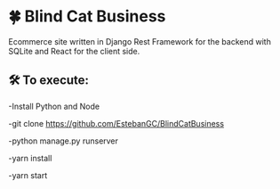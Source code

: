 # 🍀 Blind Cat Business

Ecommerce site written in Django Rest Framework for the backend with SQLite and React for the client side.

## 🛠 To execute: 

-Install Python and Node

-git clone https://github.com/EstebanGC/BlindCatBusiness

-python manage.py runserver

-yarn install

-yarn start
